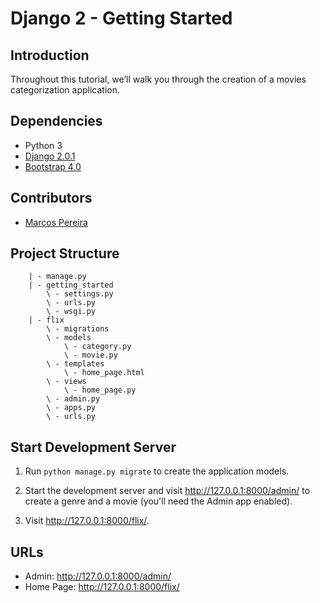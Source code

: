 # Django 2 - Getting Started


## Introduction

Throughout this tutorial, we’ll walk you through the creation of a movies categorization application.

## Dependencies

* Python 3
* [Django 2.0.1](https://www.djangoproject.com/)
* [Bootstrap 4.0](https://getbootstrap.com/)

## Contributors

* [Marcos Pereira](marcospereira.mpj@gmail.com)


## Project Structure

```
    | - manage.py 
    | - getting_started
        \ - settings.py
        \ - urls.py
        \ - wsgi.py
    | - flix
        \ - migrations
        \ - models
            \ - category.py
            \ - movie.py   
        \ - templates
            \ - home_page.html
        \ - views 
            \ - home_page.py
        \ - admin.py
        \ - apps.py
        \ - urls.py
```

## Start Development Server

1. Run `python manage.py migrate` to create the application models.

2. Start the development server and visit http://127.0.0.1:8000/admin/
   to create a genre and a movie (you'll need the Admin app enabled).

3. Visit http://127.0.0.1:8000/flix/.


## URLs

* Admin: http://127.0.0.1:8000/admin/
* Home Page: http://127.0.0.1:8000/flix/